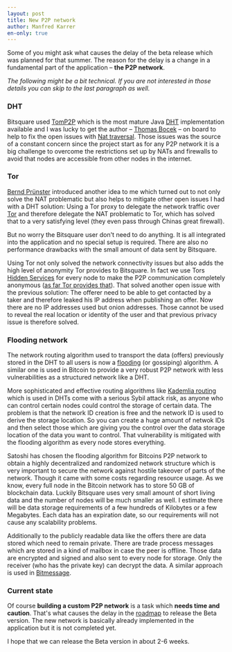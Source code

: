 ```yaml
---
layout: post
title: New P2P network
author: Manfred Karrer
en-only: true
---
```

Some of you might ask what causes the delay of the beta release which was planned for that summer.
The reason for the delay is a change in a fundamental part of the application – **the P2P network**.

_The following might be a bit technical. If you are not interested in those details you can skip to the last paragraph as well._

### DHT

Bitsquare used [TomP2P][1] which is the most mature Java [DHT][2] implementation available and I was lucky to get the author – [Thomas Bocek][3] – on board to help to fix the open issues with [Nat traversal][4].
Those issues was the source of a constant concern since the project start as for any P2P network it is a big challenge to overcome the restrictions set up by NATs and firewalls to avoid that nodes are accessible from other nodes in the internet.

### Tor

[Bernd Prünster][5] introduced another idea to me which turned out to not only solve the NAT problematic but also helps to mitigate other open issues I had with a DHT solution: Using a Tor proxy to delegate the network traffic over [Tor][6] and therefore delegate the NAT problematic to Tor, which has solved that to a very satisfying level (they even pass through Chinas great firewall).

But no worry the Bitsquare user don't need to do anything. It is all integrated into the application and no special setup is required. There are also no performance drawbacks with the small amount of data sent by Bitsquare.

Using Tor not only solved the network connectivity issues but also adds the high level of anonymity Tor provides to Bitsquare. In fact we use Tors [Hidden Services][7] for every node to make the P2P communication completely anonymous ([as far Tor provides that][8]).
That solved another open issue with the previous solution: The offerer need to be able to get contacted by a taker and therefore leaked his IP address when publishing an offer.
Now there are no IP addresses used but onion addresses. Those cannot be used to reveal the real location or identity of the user and that previous privacy issue is therefore solved.

### Flooding network

The network routing algorithm used to transport the data (offers) previously stored in the DHT to all users is now a [flooding][9] (or gossiping) algorithm. A similar one is used in Bitcoin to provide a very robust P2P network with less vulnerabilities as a structured network like a DHT.

More sophisticated and effective routing algorithms like [Kademlia routing][10] which is used in DHTs come with a serious Sybil attack risk, as anyone who can control certain nodes could control the storage of certain data. The problem is that the network ID creation is free and the network ID is used to derive the storage location. So  you can create a huge amount of netwok IDs and then select those which are giving you the control over the data storage location of the data you want to control.
That vulnerability is mitigated with the flooding algorithm as every node stores everything.

Satoshi has chosen the flooding algorithm for Bitcoins P2P network to obtain a highly decentralized and randomized network structure which is very important to secure the network against hostile takeover of parts of the network.
Though it came with some costs regarding resource usage. As we know, every full node in the Bitcoin network has to store 50 GB of blockchain data.
Luckily Bitsquare uses very small amount of short living data and the number of nodes will be much smaller as well. I estimate there will be data storage requirements of a few hundreds of Kilobytes or a few Megabytes. Each data has an expiration date, so our requirements will not cause any scalability problems.

Additionally to the publicly readable data like the offers there are data stored which need to remain private. There are trade process messages which are stored in a kind of mailbox in case the peer is offline. Those data are encrypted and signed and also sent to every node for storage. Only the receiver (who has the private key) can decrypt the data. A similar approach is used in [Bitmessage][11].

### Current state

Of course **building a custom P2P network** is a task which **needs time and caution**. That's what causes the delay in the [roadmap][12] to release the Beta version.
The new network is basically already implemented in the application but it is not completed yet.

I hope that we can release the Beta version in about 2-6 weeks.

[1]: http://tomp2p.net/
[2]: https://en.wikipedia.org/wiki/Distributed_hash_table
[3]: http://www.csg.uzh.ch/staff/bocek.html
[4]: https://en.wikipedia.org/wiki/NAT_traversal
[5]: https://github.com/JesusMcCloud
[6]: https://www.torproject.org/
[7]: https://www.torproject.org/docs/hidden-services.html.en
[8]: https://www.torproject.org/docs/faq.html.en#AttacksOnOnionRouting
[9]: https://en.wikipedia.org/wiki/Flooding_%28computer_networking%29
[10]: https://en.wikipedia.org/wiki/Kademlia
[11]: https://bitmessage.org/
[12]: /roadmap/
